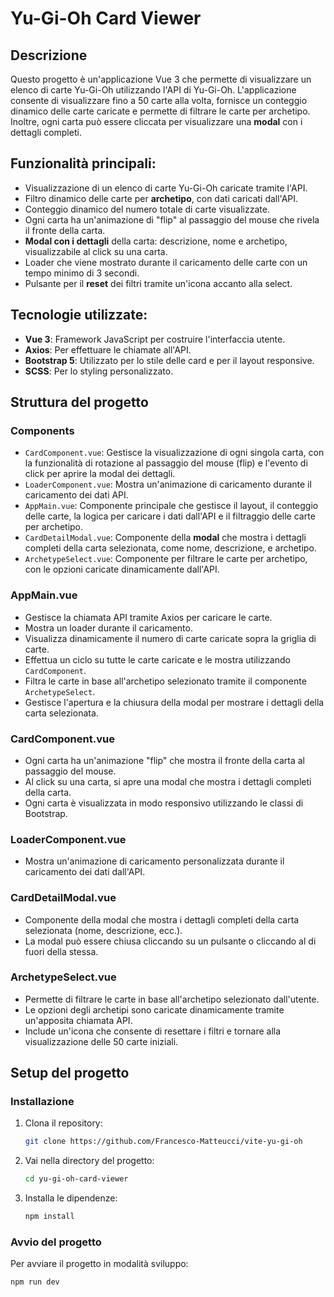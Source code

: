 # Yu-Gi-Oh Card Viewer

## Descrizione
Questo progetto è un'applicazione Vue 3 che permette di visualizzare un elenco di carte Yu-Gi-Oh utilizzando l'API di Yu-Gi-Oh. L'applicazione consente di visualizzare fino a 50 carte alla volta, fornisce un conteggio dinamico delle carte caricate e permette di filtrare le carte per archetipo. Inoltre, ogni carta può essere cliccata per visualizzare una **modal** con i dettagli completi.

## Funzionalità principali:
- Visualizzazione di un elenco di carte Yu-Gi-Oh caricate tramite l'API.
- Filtro dinamico delle carte per **archetipo**, con dati caricati dall'API.
- Conteggio dinamico del numero totale di carte visualizzate.
- Ogni carta ha un'animazione di "flip" al passaggio del mouse che rivela il fronte della carta.
- **Modal con i dettagli** della carta: descrizione, nome e archetipo, visualizzabile al click su una carta.
- Loader che viene mostrato durante il caricamento delle carte con un tempo minimo di 3 secondi.
- Pulsante per il **reset** dei filtri tramite un'icona accanto alla select.

## Tecnologie utilizzate:
- **Vue 3**: Framework JavaScript per costruire l'interfaccia utente.
- **Axios**: Per effettuare le chiamate all'API.
- **Bootstrap 5**: Utilizzato per lo stile delle card e per il layout responsive.
- **SCSS**: Per lo styling personalizzato.

## Struttura del progetto

### **Components**
- `CardComponent.vue`: Gestisce la visualizzazione di ogni singola carta, con la funzionalità di rotazione al passaggio del mouse (flip) e l'evento di click per aprire la modal dei dettagli.
- `LoaderComponent.vue`: Mostra un'animazione di caricamento durante il caricamento dei dati API.
- `AppMain.vue`: Componente principale che gestisce il layout, il conteggio delle carte, la logica per caricare i dati dall'API e il filtraggio delle carte per archetipo.
- `CardDetailModal.vue`: Componente della **modal** che mostra i dettagli completi della carta selezionata, come nome, descrizione, e archetipo.
- `ArchetypeSelect.vue`: Componente per filtrare le carte per archetipo, con le opzioni caricate dinamicamente dall'API.

### **AppMain.vue**
- Gestisce la chiamata API tramite Axios per caricare le carte.
- Mostra un loader durante il caricamento.
- Visualizza dinamicamente il numero di carte caricate sopra la griglia di carte.
- Effettua un ciclo su tutte le carte caricate e le mostra utilizzando `CardComponent`.
- Filtra le carte in base all'archetipo selezionato tramite il componente `ArchetypeSelect`.
- Gestisce l'apertura e la chiusura della modal per mostrare i dettagli della carta selezionata.

### **CardComponent.vue**
- Ogni carta ha un'animazione "flip" che mostra il fronte della carta al passaggio del mouse.
- Al click su una carta, si apre una modal che mostra i dettagli completi della carta.
- Ogni carta è visualizzata in modo responsivo utilizzando le classi di Bootstrap.

### **LoaderComponent.vue**
- Mostra un'animazione di caricamento personalizzata durante il caricamento dei dati dall'API.

### **CardDetailModal.vue**
- Componente della modal che mostra i dettagli completi della carta selezionata (nome, descrizione, ecc.).
- La modal può essere chiusa cliccando su un pulsante o cliccando al di fuori della stessa.

### **ArchetypeSelect.vue**
- Permette di filtrare le carte in base all'archetipo selezionato dall'utente.
- Le opzioni degli archetipi sono caricate dinamicamente tramite un'apposita chiamata API.
- Include un'icona che consente di resettare i filtri e tornare alla visualizzazione delle 50 carte iniziali.

## Setup del progetto

### Installazione
1. Clona il repository:
    ```bash
    git clone https://github.com/Francesco-Matteucci/vite-yu-gi-oh
    ```
2. Vai nella directory del progetto:
    ```bash
    cd yu-gi-oh-card-viewer
    ```
3. Installa le dipendenze:
    ```bash
    npm install
    ```

### Avvio del progetto
Per avviare il progetto in modalità sviluppo:
```bash
npm run dev
